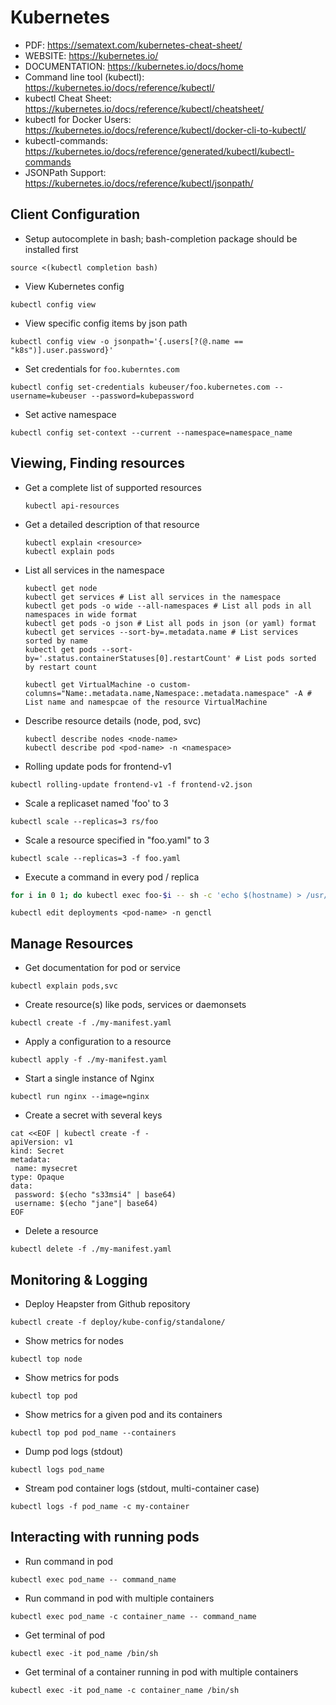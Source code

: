 # Kubernetes

* PDF: https://sematext.com/kubernetes-cheat-sheet/
* WEBSITE: https://kubernetes.io/
* DOCUMENTATION: https://kubernetes.io/docs/home
* Command line tool (kubectl): https://kubernetes.io/docs/reference/kubectl/
* kubectl Cheat Sheet: https://kubernetes.io/docs/reference/kubectl/cheatsheet/
* kubectl for Docker Users: https://kubernetes.io/docs/reference/kubectl/docker-cli-to-kubectl/
* kubectl-commands: https://kubernetes.io/docs/reference/generated/kubectl/kubectl-commands
* JSONPath Support: https://kubernetes.io/docs/reference/kubectl/jsonpath/

## Client Configuration

* Setup autocomplete in bash; bash-completion package should be installed first
```
source <(kubectl completion bash)
```

* View Kubernetes config
```
kubectl config view
```

* View specific config items by json path
```
kubectl config view -o jsonpath='{.users[?(@.name == "k8s")].user.password}'
```

* Set credentials for `foo.kuberntes.com`
```
kubectl config set-credentials kubeuser/foo.kubernetes.com --username=kubeuser --password=kubepassword
```

* Set active namespace
```
kubectl config set-context --current --namespace=namespace_name
```

## Viewing, Finding resources

* Get a complete list of supported resources

  ```
  kubectl api-resources
  ```

* Get a detailed description of that resource

  ```shell
  kubectl explain <resource>
  kubectl explain pods
  ```

* List all services in the namespace

  ```shell
  kubectl get node
  kubectl get services # List all services in the namespace
  kubectl get pods -o wide --all-namespaces # List all pods in all namespaces in wide format
  kubectl get pods -o json # List all pods in json (or yaml) format
  kubectl get services --sort-by=.metadata.name # List services sorted by name
  kubectl get pods --sort-by='.status.containerStatuses[0].restartCount' # List pods sorted by restart count
  
  kubectl get VirtualMachine -o custom-columns="Name:.metadata.name,Namespace:.metadata.namespace" -A # List name and namespcae of the resource VirtualMachine
  
  ```
* Describe resource details (node, pod, svc)

  ```shell
  kubectl describe nodes <node-name>
  kubectl describe pod <pod-name> -n <namespace>
  ```
* Rolling update pods for frontend-v1
```
kubectl rolling-update frontend-v1 -f frontend-v2.json
```

* Scale a replicaset named 'foo' to 3
```
kubectl scale --replicas=3 rs/foo
```

* Scale a resource specified in "foo.yaml" to 3
```
kubectl scale --replicas=3 -f foo.yaml
```

* Execute a command in every pod / replica
```bash
for i in 0 1; do kubectl exec foo-$i -- sh -c 'echo $(hostname) > /usr/share/nginx/html/index.html'; done
```



```
kubectl edit deployments <pod-name> -n genctl
```



## Manage Resources

* Get documentation for pod or service
```
kubectl explain pods,svc
```

* Create resource(s) like pods, services or daemonsets
```
kubectl create -f ./my-manifest.yaml
```

* Apply a configuration to a resource
```
kubectl apply -f ./my-manifest.yaml
```

* Start a single instance of Nginx
```
kubectl run nginx --image=nginx
```

* Create a secret with several keys
```
cat <<EOF | kubectl create -f -
apiVersion: v1
kind: Secret
metadata:
 name: mysecret
type: Opaque
data:
 password: $(echo "s33msi4" | base64)
 username: $(echo "jane"| base64)
EOF
```

* Delete a resource
```
kubectl delete -f ./my-manifest.yaml
```

## Monitoring & Logging

* Deploy Heapster from Github repository
```
kubectl create -f deploy/kube-config/standalone/
```

* Show metrics for nodes
```
kubectl top node
```

* Show metrics for pods
```
kubectl top pod
```

* Show metrics for a given pod and its containers
```
kubectl top pod pod_name --containers
```

* Dump pod logs (stdout)
```
kubectl logs pod_name
```

* Stream pod container logs (stdout, multi-container case)
```
kubectl logs -f pod_name -c my-container
```

## Interacting with running pods

* Run command in pod
```
kubectl exec pod_name -- command_name
```

* Run command in pod with multiple containers
```
kubectl exec pod_name -c container_name -- command_name
```

* Get terminal of pod
```
kubectl exec -it pod_name /bin/sh
```

* Get terminal of a container running in pod with multiple containers
```
kubectl exec -it pod_name -c container_name /bin/sh
```
